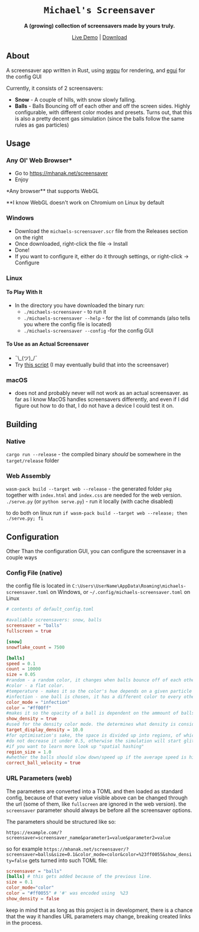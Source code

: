 <div align="center">

  <h1><code>Michael's Screensaver</code></h1>

<strong>A (growing) collection of screensavers made by yours truly.</strong>
  <p>
    <a href="https://mhanak.net/screensaver">Live Demo</a> | <a href="https://github.com/MHanak1/michaels-screensaver/releases"> Download </a>
  </p>
</div>

## About
A screensaver app written in Rust, using [wgpu](https://wgpu.rs/) for rendering, and [egui](https://egui.rs) for the config GUI 

Currently, it consists of 2 screensavers:

 * **Snow** - A couple of hills, with snow slowly falling.
 * **Balls** - Balls Bouncing off of each other and off the screen sides. Highly configurable, with different color modes and presets. Turns out, that this is also a pretty decent gas simulation (since the balls follow the same rules as gas particles)
## Usage
### Any Ol' Web Browser*
* Go to https://mhanak.net/screensaver
* Enjoy

\*Any browser\*\* that supports WebGL

\*\*I know WebGL doesn't work on Chromium on Linux by default
### Windows
* Download the `michaels-screensaver.scr` file from the Releases section on the right
* Once downloaded, right-click the file -> Install
* Done!
* If you want to configure it, either do it through settings, or right-click -> Configure
### Linux
#### To Play With It
* In the directory you have downloaded the binary run:
  * `./michaels-screensaver` - to run it
  * `./michaels-screensaver --help` - for the list of commands (also tells you where the config file is located)
  * `./michaels-screensaver --config` -for the config GUI
#### To Use as an Actual Screensaver
* ¯\\\_(ツ)\_/¯
* Try [this script](https://askubuntu.com/questions/707855/how-to-execute-a-command-after-a-certain-period-of-inactivity-triggered-by-keyb) (I may eventually build that into the screensaver)
### macOS
* does not and probably never will not work as an actual screensaver. as far as I know MacOS handles screensavers differently, and even if I did figure out how to do that, I do not have a device I could test it on.
## Building
### Native
`cargo run --release` - the compiled binary *should* be somewhere in the `target/release` folder
### Web Assembly
`wasm-pack build --target web --release` - the generated folder `pkg` together with `index.html` and `index.css` are needed for the web version.
`./serve.py` (or `python serve.py`) - run it locally (with cache disabled)


to do both on linux run `if wasm-pack build --target web --release; then ./serve.py; fi`
## Configuration
Other Than the configuration GUI, you can configure the screensaver in a couple ways
### Config File (native)
the config file is located in `C:\Users\UserName\AppData\Roaming\michaels-screensaver.toml` on Windows, or `~/.config/michaels-screensaver.toml` on Linux
```toml
# contents of default_config.toml

#avaliable screensavers: snow, balls
screensaver = "balls"
fullscreen = true

[snow]
snowflake_count = 7500

[balls]
speed = 0.1
count = 10000
size = 0.05
#random - a random color, it changes when balls bounce off of each other
#color - a flat color.
#temperature - makes it so the color's hue depends on a given particle's velocity. may impact perfromance
#infection - one ball is chosen, it has a different color to every other ball and it is infected. ever ball that touches an infected ball becomes infected itself. after all balls get infected a new one is chosen
color_mode = "infection"
color = "#ff00ff"
#makes it so the opacity of a ball is dependent on the ammount of balls in the surrounding regions. if the region size is lower, the contrast will be higher
show_density = true
#used for the density color mode. the determines what density is considered "high"
target_display_density = 10.0
#for optimisation's sake, the space is divided up into regions, of which the size depends on the ball size, and this value. increase this value for spare simulations, decrease it for dense ones
#do not decrease it under 0.5, otherwise the simulation will start glitching
#if you want to learn more look up "spatial hashing"
region_size = 1.0
#whether the balls should slow down/speed up if the average speed is higher/lower than the configured speed.
correct_ball_velocity = true
```
### URL Parameters (web)
The parameters are converted into a TOML and then loaded as standard config, because of that every value visible above can be changed through the url (some of them, like `fullscreen` are ignored in the web version). the `screensaver` parameter should always be before all the screensaver options.

The parameters should be structured like so:

`https://example.com/?screensaver=screensaver_name&parameter1=value&parameter2=value`
 
so for example
`https://mhanak.net/screensaver/?screensaver=balls&size=0.1&color_mode=color&color=%23ff0055&show_density=false`
gets turned into such TOML file:
```toml
screensaver = "balls"
[balls] # this gets added because of the previous line.
size = 0.1
color_mode="color"
color = "#ff0055" # '#' was encoded using  %23
show_density = false
```

keep in mind that as long as this project is in development, there is a chance that the way it handles URL parameters may change, breaking created links in the process.